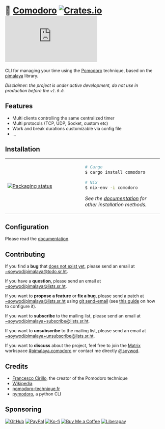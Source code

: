 # 🍅 [Comodoro](https://pimalaya.org/comodoro/docs/) [![Crates.io](https://img.shields.io/crates/v/comodoro)](https://crates.io/crates/comodoro) [![Matrix](https://img.shields.io/matrix/pimalaya.comodoro:matrix.org?color=success&label=chat)](https://matrix.to/#/#pimalaya.comodoro:matrix.org)

CLI for managing your time using the
[Pomodoro](https://en.wikipedia.org/wiki/Pomodoro_Technique)
technique, based on the [pimalaya](https://sr.ht/~soywod/pimalaya/)
library.

*Disclaimer: the project is under active development, do not use in
production before the `v1.0.0`.*

## Features

- Multi clients controlling the same centralized timer
- Multi protocols (TCP, UDP, Socket, custom etc)
- Work and break durations customizable via config file
- …

## Installation

<table align="center">
<tr>
<td width="50%">
<a href="https://repology.org/project/comodoro/versions">
<img src="https://repology.org/badge/vertical-allrepos/comodoro.svg" alt="Packaging status" />
</a>
</td>
<td width="50%">

```bash
# Cargo
$ cargo install comodoro

# Nix
$ nix-env -i comodoro
```

*See the
[documentation](https://pimalaya.org/comodoro/docs/cli/installation.html)
for other installation methods.*

</td>
</tr>
</table>

## Configuration

Please read the
[documentation](https://pimalaya.org/comodoro/docs/cli/configuration.html).

## Contributing

If you find a **bug** that [does not exist
yet](https://todo.sr.ht/~soywod/pimalaya?search=status%3Aopen%20label%3A%222%3Acomodoro%22),
please send an email at
[~soywod/pimalaya@todo.sr.ht](mailto:~soywod/pimalaya@todo.sr.ht).

If you have a **question**, please send an email at
[~soywod/pimalaya@lists.sr.ht](mailto:~soywod/pimalaya@lists.sr.ht).

If you want to **propose a feature** or **fix a bug**, please send a
patch at
[~soywod/pimalaya@lists.sr.ht](mailto:~soywod/pimalaya@lists.sr.ht)
using [git send-email](https://git-scm.com/docs/git-send-email) (see
[this guide](https://git-send-email.io/) on how to configure it).

If you want to **subscribe** to the mailing list, please send an email
at
[~soywod/pimalaya+subscribe@lists.sr.ht](mailto:~soywod/pimalaya+subscribe@lists.sr.ht).

If you want to **unsubscribe** to the mailing list, please send an
email at
[~soywod/pimalaya+unsubscribe@lists.sr.ht](mailto:~soywod/pimalaya+unsubscribe@lists.sr.ht).

If you want to **discuss** about the project, feel free to join the
[Matrix](https://matrix.org/) workspace
[#pimalaya.comodoro](https://matrix.to/#/#pimalaya.comodoro:matrix.org)
or contact me directly
[@soywod](https://matrix.to/#/@soywod:matrix.org).

## Credits

- [Francesco Cirillo](https://francescocirillo.com/), the creator of
  the Pomodoro technique
- [Wikipedia](https://en.wikipedia.org/wiki/Pomodoro_Technique)
- [pomodoro-technique.fr](http://www.pomodoro-technique.fr/)
- [pymodoro](https://github.com/rogeralmeida/pymodoro), a python CLI

## Sponsoring

[![GitHub](https://img.shields.io/badge/-GitHub%20Sponsors-fafbfc?logo=GitHub%20Sponsors)](https://github.com/sponsors/soywod)
[![PayPal](https://img.shields.io/badge/-PayPal-0079c1?logo=PayPal&logoColor=ffffff)](https://www.paypal.com/paypalme/soywod)
[![Ko-fi](https://img.shields.io/badge/-Ko--fi-ff5e5a?logo=Ko-fi&logoColor=ffffff)](https://ko-fi.com/soywod)
[![Buy Me a Coffee](https://img.shields.io/badge/-Buy%20Me%20a%20Coffee-ffdd00?logo=Buy%20Me%20A%20Coffee&logoColor=000000)](https://www.buymeacoffee.com/soywod)
[![Liberapay](https://img.shields.io/badge/-Liberapay-f6c915?logo=Liberapay&logoColor=222222)](https://liberapay.com/soywod)
